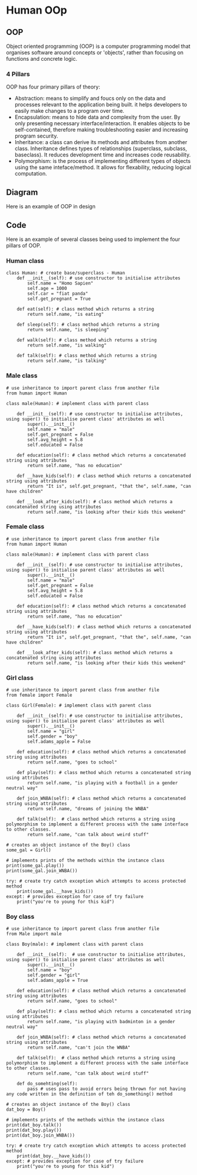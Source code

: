 # Human OOp

## OOP
Object oriented programming (OOP) is a computer programming model that organises software around concepts or 'objects', rather than focusing on functions and concrete logic.
### 4 Pillars
OOP has four primary pillars of theory:
- Abstraction: means to simplify and foucs only on the data and processes relevant to the application being built. it helps developers to easily make changes to a program over time.
- Encapsulation: means to hide data and complexity from the user. By only presenting necessary interface/interaction. It enables objects to be self-contained, therefore making troubleshooting easier and increasing program security.
- Inheritance: a class can derive its methods and attributes from another class. Inheritance defines types of relationships (superclass, subclass, baseclass). It reduces development time and increases code reusability.
- Polymorphism: is the process of implementing different types of objects using the same inteface/method. It allows for flexability, reducing logical computation.

## Diagram
Here is an example of OOP in design

## Code
Here is an example of several classes being used to implement the four pillars of OOP.
### Human class

```commandline
class Human: # create base/superclass - Human
    def __init__(self): # use constructor to initialise attributes
        self.name = "Homo Sapien"
        self.age = 1000
        self.car = "fiat panda"
        self.get_pregnant = True

    def eat(self): # class method which returns a string
        return self.name, "is eating"

    def sleep(self): # class method which returns a string
        return self.name, "is sleeping"

    def walk(self): # class method which returns a string
        return self.name, "is walking"

    def talk(self): # class method which returns a string
        return self.name, "is talking"
```

### Male class

```commandline
# use inheritance to import parent class from another file
from human import Human

class male(Human): # implement class with parent class

    def __init__(self): # use constructor to initialise attributes, using super() to initialise parent class' attributes as well
        super().__init__()
        self.name = "male"
        self.get_pregnant = False
        self.avg_height = 5.8
        self.educated = False

    def education(self): # class method which returns a concatenated string using attributes
        return self.name, "has no education"

    def __have_kids(self): # class method which returns a concatenated string using attributes
        return "It is", self.get_pregnant, "that the", self.name, "can have children"

    def __look_after_kids(self): # class method which returns a concatenated string using attributes
        return self.name, "is looking after their kids this weekend"
```

### Female class

```commandline
# use inheritance to import parent class from another file
from human import Human

class male(Human): # implement class with parent class

    def __init__(self): # use constructor to initialise attributes, using super() to initialise parent class' attributes as well
        super().__init__()
        self.name = "male"
        self.get_pregnant = False
        self.avg_height = 5.8
        self.educated = False

    def education(self): # class method which returns a concatenated string using attributes
        return self.name, "has no education"

    def __have_kids(self): # class method which returns a concatenated string using attributes
        return "It is", self.get_pregnant, "that the", self.name, "can have children"

    def __look_after_kids(self): # class method which returns a concatenated string using attributes
        return self.name, "is looking after their kids this weekend"
```

### Girl class

```commandline
# use inheritance to import parent class from another file
from female import Female

class Girl(Female): # implement class with parent class

    def __init__(self): # use constructor to initialise attributes, using super() to initialise parent class' attributes as well
        super().__init__()
        self.name = "girl"
        self.gender = "boy"
        self.adams_apple = False

    def education(self): # class method which returns a concatenated string using attributes
        return self.name, "goes to school"

    def play(self): # class method which returns a concatenated string using attributes
        return self.name, "is playing with a football in a gender neutral way"

    def join_WNBA(self): # class method which returns a concatenated string using attributes
        return self.name, "dreams of joining the WNBA"

    def talk(self):  # class method which returns a string using polymorphism to implement a different process with the same interface to other classes.
        return self.name, "can talk about weird stuff"

# creates an object instance of the Boy() class
some_gal = Girl()

# implements prints of the methods within the instance class
print(some_gal.play())
print(some_gal.join_WNBA())

try: # create try catch exception which attempts to access protected method
    print(some_gal.__have_kids())
except: # provides exception for case of try failure
    print("you're to young for this kid")
```

### Boy class

```commandline
# use inheritance to import parent class from another file
from Male import male

class Boy(male): # implement class with parent class

    def __init__(self):  # use constructor to initialise attributes, using super() to initialise parent class' attributes as well
        super().__init__()
        self.name = "boy"
        self.gender = "girl"
        self.adams_apple = True

    def education(self): # class method which returns a concatenated string using attributes
        return self.name, "goes to school"

    def play(self): # class method which returns a concatenated string using attributes
        return self.name, "is playing with badminton in a gender neutral way"

    def join_WNBA(self): # class method which returns a concatenated string using attributes
        return self.name, "can't join the WNBA"

    def talk(self):  # class method which returns a string using polymorphism to implement a different process with the same interface to other classes.
        return self.name, "can talk about weird stuff"

    def do_somehting(self):
        pass # uses pass to avoid errors being thrown for not having any code written in the definition of teh do_something() method

# creates an object instance of the Boy() class
dat_boy = Boy()

# implements prints of the methods within the instance class
print(dat_boy.talk())
print(dat_boy.play())
print(dat_boy.join_WNBA())

try: # create try catch exception which attempts to access protected method
    print(dat_boy.__have_kids())
except: # provides exception for case of try failure
    print("you're to young for this kid")
```
